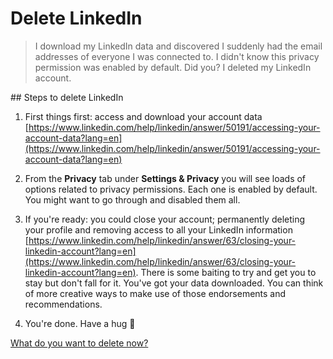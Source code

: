 # Delete LinkedIn

> I download my LinkedIn data and discovered I suddenly had the email addresses of everyone I was connected to. I didn't know this privacy permission was enabled by default. Did you? I deleted my LinkedIn account.

<!-- [Skip to guide](#guide) | [Skip to navigation](#nav)

<hr>

## Dark patterns

After Facebook, LinkedIn was next on my list of things that was wasting my time and wasn't giving me any value in return.

Using the same tactics as Facebook; LinkedIn uses every conceivable means to notify you of “new activity” on your account in an attempt to pull you back in. One of the darkest patterns LinkedIn uses is attempting to trick you into sharing itself with all of your contacts **every single time you sign in** to spread their data-gathering abilities.

Once I'd successfully dismissed these barriers to access, the interactions I had on LinkedIn were with people I often didn't know trying to “connect” with me, or recruiters sending me messages about irrelevant jobs.

LinkedIn is another one of these companies that hide a ton of privacy permissions in your settings that are all enabled by default. You need to know where to look to switch everything off but when they change the product so frequently, how are you supposed to keep up?

If you're a recruiter or someone looking for work then maybe stick with it. If you are neither of those I don't think it holds enough value as a platform for meaningful interactions.

A couple of times I tried sharing some posts in the same way I do on Twitter but they didn't get the same traction and didn't start the same interesting conversations. Maybe I was doing it wrong but in the end it was another noisy channel that was just that: noise. It was time to delete.

If you ever find yourself in a position where you are looking for work you can setup a new account. You could easily have over a hundred connections in a day if you really wanted.

<span id="guide"></span> [Back to top](#top) | [Skip to navigation](#nav)

<hr> -->

## Steps to delete LinkedIn

1. First things first: access and download your account data [https://www.linkedin.com/help/linkedin/answer/50191/accessing-your-account-data?lang=en](https://www.linkedin.com/help/linkedin/answer/50191/accessing-your-account-data?lang=en)

2. From the **Privacy** tab under **Settings & Privacy** you will see loads of options related to privacy permissions. Each one is enabled by default. You might want to go through and disabled them all.

3. If you're ready: you could close your account; permanently deleting your profile and removing access to all your LinkedIn information [https://www.linkedin.com/help/linkedin/answer/63/closing-your-linkedin-account?lang=en](https://www.linkedin.com/help/linkedin/answer/63/closing-your-linkedin-account?lang=en). There is some baiting to try and get you to stay but don't fall for it. You've got your data downloaded. You can think of more creative ways to make use of those endorsements and recommendations.

4. You're done. Have a hug 🤗

[What do you want to delete now?](#nav)
